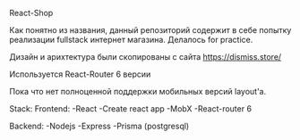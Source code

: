 React-Shop

Как понятно из названия, данный репозиторий содержит в себе попытку реализации fullstack интернет магазина. Делалось for practice.

Дизайн и арихтектура были скопированы с сайта https://dismiss.store/

Используется React-Router 6 версии

Пока что нет полноценной поддержки мобильных версий layout'a.

Stack:
Frontend:
-React
-Create react app
-MobX
-React-router 6

Backend:
-Nodejs
-Express
-Prisma (postgresql)
